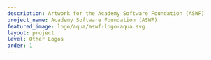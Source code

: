 ```yaml
---
description: Artwork for the Academy Software Foundation (ASWF)
project_name: Academy Software Foundation (ASWF)
featured_image: logo/aqua/aswf-logo-aqua.svg
layout: project
level: Other Logos
order: 1
---
```

